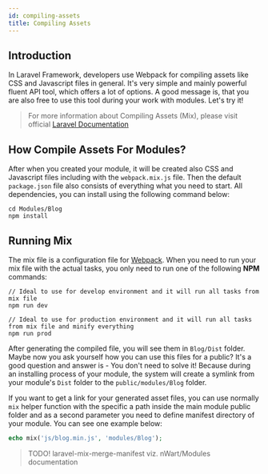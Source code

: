 ```yaml
---
id: compiling-assets
title: Compiling Assets
---
```


## Introduction

In Laravel Framework, developers use Webpack for compiling assets like CSS and Javascript files in general. It's very simple
and mainly powerful fluent API tool, which offers a lot of options. A good message is, that you are also free to use this tool
during your work with modules. Let's try it!

> For more information about Compiling Assets (Mix), please visit official [Laravel Documentation](https://laravel.com/docs/5.8/mix)

## How Compile Assets For Modules?

After when you created your module, it will be created also CSS and Javascript files including with the `webpack.mix.js` file.
Then the default `package.json` file also consists of everything what you need to start. All dependencies, you can install using
the following command below:

```text 
cd Modules/Blog
npm install
```

## Running Mix

The mix file is a configuration file for [Webpack](https://webpack.js.org/). When you need to run your mix file with the actual tasks,
you only need to run one of the following **NPM** commands:

```text
// Ideal to use for develop environment and it will run all tasks from mix file
npm run dev

// Ideal to use for production environment and it will run all tasks from mix file and minify everything
npm run prod
```

After generating the compiled file, you will see them in `Blog/Dist` folder. Maybe now you ask yourself how you can use this files
for a public? It's a good question and answer is - You don't need to solve it! Because during an installing process of your module, the system will
create a symlink from your module's `Dist` folder to the `public/modules/Blog` folder.

If you want to get a link for your generated asset files, you can use normally `mix` helper function with the specific a path inside the main module public folder
and as a second parameter you need to define manifest directory of your module. You can see one example below:

```php
echo mix('js/blog.min.js', 'modules/Blog');
```

> TODO! laravel-mix-merge-manifest viz. nWart/Modules documentation